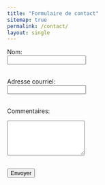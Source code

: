 ```yaml
---
title: "Formulaire de contact"
sitemap: true
permalink: /contact/
layout: single
---
```


<form
  action="https://www.formbackend.com/f/8a91098937d89f7f"
  method="POST"
>
  <label for="name">Nom:</label><br />
  <input type="text" id="name" name="name" required><br /><br />

  <label for="email">Adresse courriel:</label><br />
  <input type="email" id="email" name="email" required><br /><br />

  <label for="info">Commentaires:</label><br />
  <textarea id="info" name="info" rows="5" required></textarea><br /><br />

  <!-- reCAPTCHA v3 hidden token field -->
  <input type="hidden" id="g-recaptcha-response" name="g-recaptcha-response">

  <button type="submit">Envoyer</button>
</form>

<script src="https://www.google.com/recaptcha/api.js?render=6LeNYZcrAAAAALdcd351JiVg7vwZC0KFi35fweAA"></script>
<script>
  window.addEventListener('load', function () {
    grecaptcha.ready(function () {
      grecaptcha.execute('6LeNYZcrAAAAALdcd351JiVg7vwZC0KFi35fweAA', { action: 'contact' }).then(function (token) {
        document.getElementById('g-recaptcha-response').value = token;
      });
    });
  });
</script>
